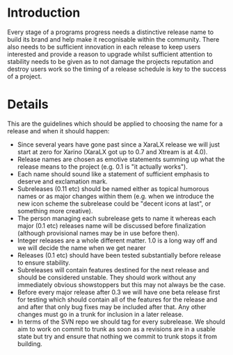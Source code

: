 # Introduction #

Every stage of a programs progress needs a distinctive release name to build its brand and help make it recognisable within the community. There also needs to be sufficient innovation in each release to keep users interested and provide a reason to upgrade whilst sufficient attention to stability needs to be given as to not damage the projects reputation and destroy users work so the timing of a release schedule is key to the success of a project.

# Details #

This are the guidelines which should be applied to choosing the name for a release and when it should happen:
  * Since several years have gone past since a XaraLX release we will just start at zero for Xarino (XaraLX got up to 0.7 and Xtream is at 4.0).
  * Release names are chosen as emotive statements summing up what the release means to the project (e.g. 0.1 is "it actually works").
  * Each name should sound like a statement of sufficient emphasis to deserve and exclamation mark.
  * Subreleases (0.11 etc) should be named either as topical humorous names or as major changes within them (e.g. when we introduce the new icon scheme the subrelease could be "decent icons at last", or something more creative).
  * The person managing each subrelease gets to name it whereas each major (0.1 etc) releases name will be discussed before finalization (although provisional names may be in use before then).
  * Integer releases are a whole different matter. 1.0 is a long way off and we will decide the name when we get nearer
  * Releases (0.1 etc) should have been tested substantially before release to ensure stability.
  * Subreleases will contain features destined for the next release and should be considered unstable. They should work without any immediately obvious showstoppers but this may not always be the case.
  * Before every major release after 0.3 we will have one beta release first for testing which should contain all of the features for the release and and after that only bug fixes may be included after that. Any other changes must go in a trunk for inclusion in a later release.
  * In terms of the SVN repo we should tag for every subrelease. We should aim to work on commit to trunk as soon as a revisions are in a usable state but try and ensure that nothing we commit to trunk stops it from building.